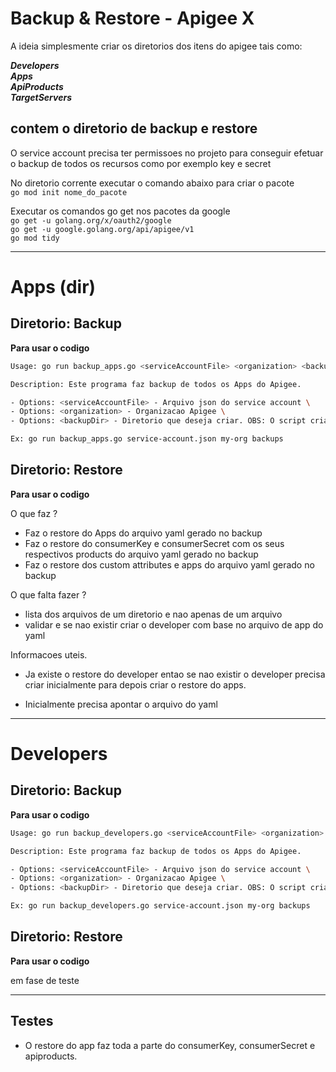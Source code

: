 # Backup & Restore - Apigee X

A ideia simplesmente criar os diretorios dos itens do apigee tais como: 

**_Developers_** \
**_Apps_** \
**_ApiProducts_** \
**_TargetServers_**

## contem o diretorio de backup e restore

O service account precisa ter permissoes no projeto para conseguir efetuar o backup de todos os  recursos como por exemplo key e secret 

No diretorio corrente executar o comando abaixo para criar o pacote \
`go mod init nome_do_pacote` 

Executar os comandos go get nos pacotes da google \
`go get -u golang.org/x/oauth2/google` \
`go get -u google.golang.org/api/apigee/v1` \
`go mod tidy` 

----------------------------------------------------------------------------

# Apps (dir)

## Diretorio: Backup

**Para usar o codigo** 

```sh
Usage: go run backup_apps.go <serviceAccountFile> <organization> <backupDir> 

Description: Este programa faz backup de todos os Apps do Apigee. 

- Options: <serviceAccountFile> - Arquivo json do service account \
- Options: <organization> - Organizacao Apigee \
- Options: <backupDir> - Diretorio que deseja criar. OBS: O script cria no final do diretorio  _mes-dia-ano_hora-min-sec 

Ex: go run backup_apps.go service-account.json my-org backups 
```

## Diretorio: Restore

**Para usar o codigo**

O que faz ? 

- Faz o restore do Apps do arquivo yaml gerado no backup
- Faz o restore do consumerKey e consumerSecret com os seus respectivos products do arquivo yaml gerado no backup
- Faz o restore dos custom attributes e apps do arquivo yaml gerado no backup

O que falta fazer ?

- lista dos arquivos de um diretorio e nao apenas de um arquivo
- validar e se nao existir criar o developer com base no arquivo de app do yaml


Informacoes uteis.

* Ja existe o restore do developer entao se nao existir o developer precisa criar inicialmente para depois criar o restore do apps.

* Inicialmente precisa apontar o arquivo do yaml 

----------------------------------------------------------------------------

# Developers

## Diretorio: Backup

**Para usar o codigo**

```sh
Usage: go run backup_developers.go <serviceAccountFile> <organization> <backupDir> 

Description: Este programa faz backup de todos os Apps do Apigee. 

- Options: <serviceAccountFile> - Arquivo json do service account \
- Options: <organization> - Organizacao Apigee \
- Options: <backupDir> - Diretorio que deseja criar. OBS: O script cria no final do diretorio  _mes-dia-ano_hora-min-sec 

Ex: go run backup_developers.go service-account.json my-org backups 
```

## Diretorio: Restore

**Para usar o codigo** 

em fase de teste

----------------------------------------------------------------------------


## Testes 

- O restore do app faz toda a parte do consumerKey, consumerSecret e apiproducts.


